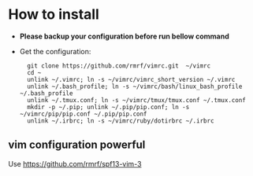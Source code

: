 
# How to install

* **Please backup your configuration before run bellow command**

* Get the configuration:

        git clone https://github.com/rmrf/vimrc.git  ~/vimrc
        cd ~
        unlink ~/.vimrc; ln -s ~/vimrc/vimrc_short_version ~/.vimrc
        unlink ~/.bash_profile; ln -s ~/vimrc/bash/linux_bash_profile ~/.bash_profile
        unlink ~/.tmux.conf; ln -s ~/vimrc/tmux/tmux.conf ~/.tmux.conf
        mkdir -p ~/.pip; unlink ~/.pip/pip.conf; ln -s ~/vimrc/pip/pip.conf ~/.pip/pip.conf
        unlink ~/.irbrc; ln -s ~/vimrc/ruby/dotirbrc ~/.irbrc


## vim configuration powerful 

Use https://github.com/rmrf/spf13-vim-3 
